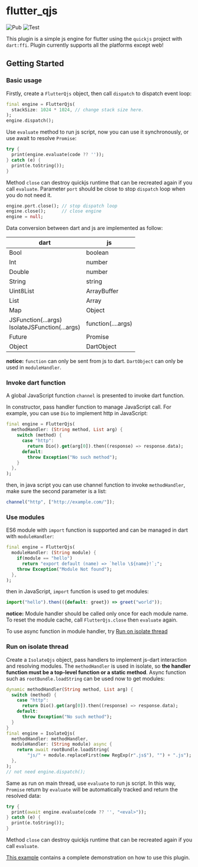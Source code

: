 <!--
 * @Description: 
 * @Author: ekibun
 * @Date: 2020-08-08 08:16:50
 * @LastEditors: ekibun
 * @LastEditTime: 2020-10-03 00:44:41
-->
# flutter_qjs

![Pub](https://img.shields.io/pub/v/flutter_qjs.svg)
![Test](https://github.com/ekibun/flutter_qjs/workflows/Test/badge.svg)

This plugin is a simple js engine for flutter using the `quickjs` project with `dart:ffi`. Plugin currently supports all the platforms except web!

## Getting Started

### Basic usage

Firstly, create a `FlutterQjs` object, then call `dispatch` to dispatch event loop:

```dart
final engine = FlutterQjs(
  stackSize: 1024 * 1024, // change stack size here.
);
engine.dispatch();
```

Use `evaluate` method to run js script, now you can use it synchronously, or use await to resolve `Promise`:

```dart
try {
  print(engine.evaluate(code ?? ''));
} catch (e) {
  print(e.toString());
}
```

Method `close` can destroy quickjs runtime that can be recreated again if you call `evaluate`. Parameter `port` should be close to stop `dispatch` loop when you do not need it.

```dart
engine.port.close(); // stop dispatch loop
engine.close();      // close engine
engine = null;
```

Data conversion between dart and js are implemented as follow:

| dart                                                | js                 |
| --------------------------------------------------- | ------------------ |
| Bool                                                | boolean            |
| Int                                                 | number             |
| Double                                              | number             |
| String                                              | string             |
| Uint8List                                           | ArrayBuffer        |
| List                                                | Array              |
| Map                                                 | Object             |
| JSFunction(...args) <br> IsolateJSFunction(...args) | function(....args) |
| Future                                              | Promise            |
| Object                                              | DartObject         |

**notice:** `function` can only be sent from js to dart. `DartObject` can only be used in `moduleHandler`.

### Invoke dart function

A global JavaScript function `channel` is presented to invoke dart function.

In constructor, pass handler function to manage JavaScript call. For example, you can use `Dio` to implement http in JavaScript:

```dart
final engine = FlutterQjs(
  methodHandler: (String method, List arg) {
    switch (method) {
      case "http":
        return Dio().get(arg[0]).then((response) => response.data);
      default:
        throw Exception("No such method");
    }
  },
);
```

then, in java script you can use channel function to invoke `methodHandler`, make sure the second parameter is a list:

```javascript
channel("http", ["http://example.com/"]);
```

### Use modules

ES6 module with `import` function is supported and can be managed in dart with `moduleHandler`:

```dart
final engine = FlutterQjs(
  moduleHandler: (String module) {
    if(module == "hello")
      return "export default (name) => `hello \${name}!`;";
    throw Exception("Module Not found");
  },
);
```

then in JavaScript, `import` function is used to get modules:

```javascript
import("hello").then(({default: greet}) => greet("world"));
```

**notice:** Module handler should be called only once for each module name. To reset the module cache, call `FlutterQjs.close` then `evaluate` again.

To use async function in module handler, try [Run on isolate thread](#Run-on-isolate-thread)

### Run on isolate thread

Create a `IsolateQjs` object, pass handlers to implement js-dart interaction and resolving modules. The `methodHandler` is used in isolate, so **the handler function must be a top-level function or a static method**. Async function such as `rootBundle.loadString` can be used now to get modules:

```dart
dynamic methodHandler(String method, List arg) {
  switch (method) {
    case "http":
      return Dio().get(arg[0]).then((response) => response.data);
    default:
      throw Exception("No such method");
  }
}
final engine = IsolateQjs(
  methodHandler: methodHandler,
  moduleHandler: (String module) async {
    return await rootBundle.loadString(
        "js/" + module.replaceFirst(new RegExp(r".js$"), "") + ".js");
  },
);
// not need engine.dispatch();
```

Same as run on main thread, use `evaluate` to run js script. In this way, `Promise` return by `evaluate` will be automatically tracked and return the resolved data:

```dart
try {
  print(await engine.evaluate(code ?? '', "<eval>"));
} catch (e) {
  print(e.toString());
}
```

Method `close` can destroy quickjs runtime that can be recreated again if you call `evaluate`.

[This example](example/lib/main.dart) contains a complete demonstration on how to use this plugin.
